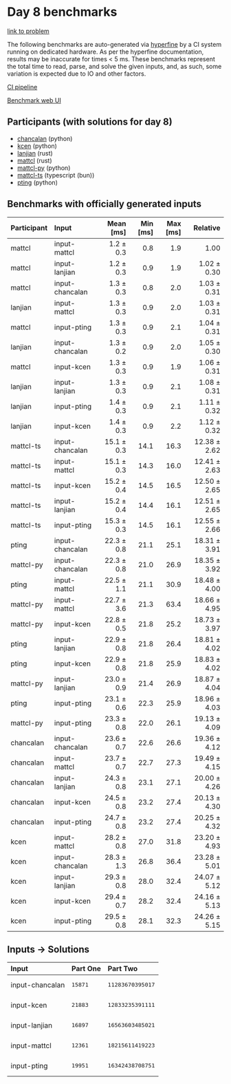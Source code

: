 # Day 8 benchmarks

[link to problem](https://adventofcode.com/2023/day/8)

The following benchmarks are auto-generated via
[hyperfine](https://github.com/sharkdp/hyperfine) by a CI system running on
dedicated hardware. As per the hyperfine documentation, results may be
inaccurate for times < 5 ms. These benchmarks represent the total time to read,
parse, and solve the given inputs, and, as such, some variation is expected due
to IO and other factors.

[CI pipeline](http://ci.papercode.net:8080/teams/main/pipelines/aoc2023)

[Benchmark web UI](https://aoc.ancalagon.black)


## Participants (with solutions for day 8)

- [chancalan](https://github.com/chancalan/aoc2023) (python)
- [kcen](https://github.com/kcen/aoc2023) (python)
- [lanjian](https://github.com/lanjian/aoc-2023) (rust)
- [mattcl](https://github.com/mattcl/aoc2023) (rust)
- [mattcl-py](https://github.com/mattcl/aoc2023-py) (python)
- [mattcl-ts](https://github.com/mattcl/aoc2023-js) (typescript (bun))
- [pting](https://github.com/pting/aoc2023) (python)


## Benchmarks with officially generated inputs

| Participant | Input | Mean [ms] | Min [ms] | Max [ms] | Relative |
|:---|:---|---:|---:|---:|---:|
| mattcl | input-mattcl | 1.2 ± 0.3 | 0.8 | 1.9 | 1.00 |
| mattcl | input-lanjian | 1.2 ± 0.3 | 0.9 | 1.9 | 1.02 ± 0.30 |
| mattcl | input-chancalan | 1.3 ± 0.3 | 0.8 | 2.0 | 1.03 ± 0.31 |
| lanjian | input-mattcl | 1.3 ± 0.3 | 0.9 | 2.0 | 1.03 ± 0.31 |
| mattcl | input-pting | 1.3 ± 0.3 | 0.9 | 2.1 | 1.04 ± 0.31 |
| lanjian | input-chancalan | 1.3 ± 0.2 | 0.9 | 2.0 | 1.05 ± 0.30 |
| mattcl | input-kcen | 1.3 ± 0.3 | 0.9 | 1.9 | 1.06 ± 0.31 |
| lanjian | input-lanjian | 1.3 ± 0.3 | 0.9 | 2.1 | 1.08 ± 0.31 |
| lanjian | input-pting | 1.4 ± 0.3 | 0.9 | 2.1 | 1.11 ± 0.32 |
| lanjian | input-kcen | 1.4 ± 0.3 | 0.9 | 2.2 | 1.12 ± 0.32 |
| mattcl-ts | input-chancalan | 15.1 ± 0.3 | 14.1 | 16.3 | 12.38 ± 2.62 |
| mattcl-ts | input-mattcl | 15.1 ± 0.3 | 14.3 | 16.0 | 12.41 ± 2.63 |
| mattcl-ts | input-kcen | 15.2 ± 0.4 | 14.5 | 16.5 | 12.50 ± 2.65 |
| mattcl-ts | input-lanjian | 15.2 ± 0.4 | 14.4 | 16.1 | 12.51 ± 2.65 |
| mattcl-ts | input-pting | 15.3 ± 0.3 | 14.5 | 16.1 | 12.55 ± 2.66 |
| pting | input-chancalan | 22.3 ± 0.8 | 21.1 | 25.1 | 18.31 ± 3.91 |
| mattcl-py | input-chancalan | 22.3 ± 0.8 | 21.0 | 26.9 | 18.35 ± 3.92 |
| pting | input-mattcl | 22.5 ± 1.1 | 21.1 | 30.9 | 18.48 ± 4.00 |
| mattcl-py | input-mattcl | 22.7 ± 3.6 | 21.3 | 63.4 | 18.66 ± 4.95 |
| mattcl-py | input-kcen | 22.8 ± 0.5 | 21.8 | 25.2 | 18.73 ± 3.97 |
| pting | input-lanjian | 22.9 ± 0.8 | 21.8 | 26.4 | 18.81 ± 4.02 |
| pting | input-kcen | 22.9 ± 0.8 | 21.8 | 25.9 | 18.83 ± 4.02 |
| mattcl-py | input-lanjian | 23.0 ± 0.9 | 21.4 | 26.9 | 18.87 ± 4.04 |
| pting | input-pting | 23.1 ± 0.6 | 22.3 | 25.9 | 18.96 ± 4.03 |
| mattcl-py | input-pting | 23.3 ± 0.8 | 22.0 | 26.1 | 19.13 ± 4.09 |
| chancalan | input-chancalan | 23.6 ± 0.7 | 22.6 | 26.6 | 19.36 ± 4.12 |
| chancalan | input-mattcl | 23.7 ± 0.7 | 22.7 | 27.3 | 19.49 ± 4.15 |
| chancalan | input-lanjian | 24.3 ± 0.8 | 23.1 | 27.1 | 20.00 ± 4.26 |
| chancalan | input-kcen | 24.5 ± 0.8 | 23.2 | 27.4 | 20.13 ± 4.30 |
| chancalan | input-pting | 24.7 ± 0.8 | 23.2 | 27.4 | 20.25 ± 4.32 |
| kcen | input-mattcl | 28.2 ± 0.8 | 27.0 | 31.8 | 23.20 ± 4.93 |
| kcen | input-chancalan | 28.3 ± 1.3 | 26.8 | 36.4 | 23.28 ± 5.01 |
| kcen | input-lanjian | 29.3 ± 0.8 | 28.0 | 32.4 | 24.07 ± 5.12 |
| kcen | input-kcen | 29.4 ± 0.7 | 28.2 | 32.4 | 24.16 ± 5.13 |
| kcen | input-pting | 29.5 ± 0.8 | 28.1 | 32.3 | 24.26 ± 5.15 |


## Inputs -> Solutions

| Input | Part One | Part Two |
|:---|:---|:---|
|input-chancalan|<pre>15871</pre>|<pre>11283670395017</pre>|
|input-kcen|<pre>21883</pre>|<pre>12833235391111</pre>|
|input-lanjian|<pre>16897</pre>|<pre>16563603485021</pre>|
|input-mattcl|<pre>12361</pre>|<pre>18215611419223</pre>|
|input-pting|<pre>19951</pre>|<pre>16342438708751</pre>|